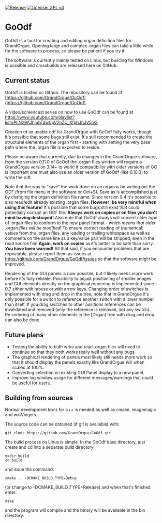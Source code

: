 [![Release](https://img.shields.io/github/v/release/GrandOrgue/GoOdf)](https://github.com/GrandOrgue/GoOdf/releases)
[![License: GPL v3](https://img.shields.io/badge/License-GPLv3-blue.svg)](https://www.gnu.org/licenses/gpl-3.0)

# GoOdf

GoOdf is a tool for creating and editing organ definition files for GrandOrgue. Opening large and complex .organ files can take a little while for the software to process, so please be patient if you try it.

The software is currently mainly tested on Linux, but building for Windows is possible and crossbuilds are released here on GitHub.

## Current status
GoOdf is hosted on Github. The repository can be found at [https://github.com/GrandOrgue/GoOdf](https://github.com/GrandOrgue/GoOdf).

A video/screencast series on how to use GoOdf can be found at https://www.youtube.com/playlist?list=PLNz9AJhjubTdw0pV2nZC_XfphJhJV5ly3

Creation of an usable odf for GrandOrgue with GoOdf fully works, though it's possible that some bugs still exist. It's still recommended to create the structural elements of the organ first - starting with setting the very base path where the .organ file is expected to reside.

Please be aware that currently, due to changes in the GrandOrgue software, from the version 0.11.0 of GoOdf the .organ files written will require a GrandOrgue version 3.14+ to work! If compatibility with older versions of GO is important one must also use an older version of GoOdf (like 0.10.0) to write the odf.

Note that the way to "save" the work done on an organ is by writing out the ODF (from file menu in the software or Ctrl+S), Save as is accomplished just by changing the organ definition file name. Since version 0.4 it's possible to also read/edit already existing .organ files. **However**, **be very mindful when using this feature!** It's possible that some bugs still exist that could potentially corrupt an ODF file. **Always work on copies or on files you don't mind having destroyed!** Also note that GoOdf always will convert older type of .organ files to conform to the new panel format - *which means that older .organ files will be modified*! To ensure correct reading of (numerical) values from the .organ files, any leading or trailing whitespace as well as comments on the same line as a key/value pair will be stripped, even in the read source file! **Again, work on copies** as it's better to be safe than sorry. **You have been warned!** All that said, if you encounter problems that are repeatable, please report them as issues at https://github.com/GrandOrgue/GoOdf/issues so that the software might be improved.

Rendering of the GUI panels is now possible, but it likely needs more work before it's fully reliable. Possibility to adjust positioning of smaller images and GUI elements directly on the graphical rendering is implemented since 0.7 either with mouse or with arrow keys. Changing order of switches is implemented with drag and drop in the tree, note that in GrandOrgue it's only possible for a switch to reference another switch with a lower number than itself. If you drag switches to other positions references can be invalidated and removed (only the reference is removed, not any switch). Re-ordering of many other elements in the [Organ] tree with drag and drop can also be done.

## Future plans
- Testing the ability to both write and read .organ files will need to continue so that they both works really well without any bugs.
- The graphical rendering of panels most likely still needs more work so that it should display the panels exactly like GrandOrgue will when scaled at 100%.
- Converting selection on existing GUI Panel display to a new panel.
- Improve log window usage for different messages/warnings that could be useful for users.

## Building from sources
Normal development tools for c++ is needed as well as cmake, imagemagic and wxWidgets.

The source code can be obtained (if git is available) with:

```
git clone https://github.com/GrandOrgue/GoOdf.git
```

The build process on Linux is simple. In the GoOdf base directory, just create and cd into a separate build directory

```
mkdir build
cd build
```

and issue the command:

```
cmake .. -DCMAKE_BUILD_TYPE=Debug
```

(or change to -DCMAKE_BUILD_TYPE=Release) and when that's finished enter:

```
make
```

and the program will compile and the binary will be available in the bin directory.
